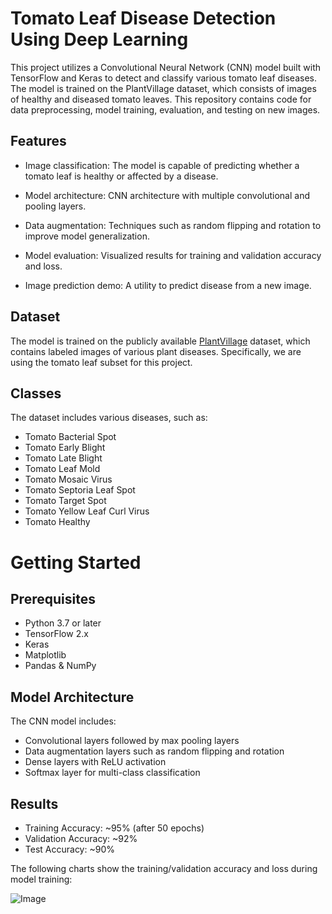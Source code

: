 # Tomato Leaf Disease Detection Using Deep Learning

This project utilizes a Convolutional Neural Network (CNN) model built with TensorFlow and Keras to detect and classify various tomato leaf diseases. The model is trained on the PlantVillage dataset, which consists of images of healthy and diseased tomato leaves. This repository contains code for data preprocessing, model training, evaluation, and testing on new images.

## Features

- Image classification: The model is capable of predicting whether a tomato leaf is healthy or affected by a disease.

- Model architecture: CNN architecture with multiple convolutional and pooling layers.

- Data augmentation: Techniques such as random flipping and rotation to improve model generalization.

- Model evaluation: Visualized results for training and validation accuracy and loss.

- Image prediction demo: A utility to predict disease from a new image.

## Dataset
The model is trained on the publicly available [PlantVillage](https://www.kaggle.com/datasets/emmarex/plantdisease) dataset, which contains labeled images of various plant diseases. Specifically, we are using the tomato leaf subset for this project.

## Classes
The dataset includes various diseases, such as:

- Tomato Bacterial Spot
- Tomato Early Blight
- Tomato Late Blight
- Tomato Leaf Mold
- Tomato Mosaic Virus
- Tomato Septoria Leaf Spot
- Tomato Target Spot
- Tomato Yellow Leaf Curl Virus
- Tomato Healthy

# Getting Started

## Prerequisites

- Python 3.7 or later
- TensorFlow 2.x
- Keras
- Matplotlib
- Pandas & NumPy

## Model Architecture
The CNN model includes:

- Convolutional layers followed by max pooling layers
- Data augmentation layers such as random flipping and rotation
- Dense layers with ReLU activation
- Softmax layer for multi-class classification

## Results
- Training Accuracy: ~95% (after 50 epochs)
- Validation Accuracy: ~92%
- Test Accuracy: ~90%

The following charts show the training/validation accuracy and loss during model training:


![Image](https://github.com/user-attachments/assets/a0cfb6a8-3403-4896-8077-0074735e86be)
